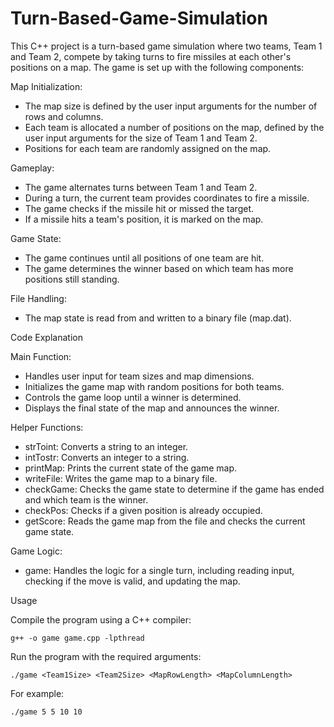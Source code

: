 # Turn-Based-Game-Simulation
This C++ project is a turn-based game simulation where two teams, Team 1 and Team 2, compete by taking turns to fire missiles at each other's positions on a map. The game is set up with the following components:

Map Initialization:

- The map size is defined by the user input arguments for the number of rows and columns.
- Each team is allocated a number of positions on the map, defined by the user input arguments for the size of Team 1 and Team 2.
- Positions for each team are randomly assigned on the map.

Gameplay:

- The game alternates turns between Team 1 and Team 2.
- During a turn, the current team provides coordinates to fire a missile.
- The game checks if the missile hit or missed the target.
- If a missile hits a team's position, it is marked on the map.

Game State:

- The game continues until all positions of one team are hit.
- The game determines the winner based on which team has more positions still standing.
  
File Handling:

- The map state is read from and written to a binary file (map.dat).

Code Explanation

Main Function:

- Handles user input for team sizes and map dimensions.
- Initializes the game map with random positions for both teams.
- Controls the game loop until a winner is determined.
- Displays the final state of the map and announces the winner.

Helper Functions:

- strToint: Converts a string to an integer.
- intTostr: Converts an integer to a string.
- printMap: Prints the current state of the game map.
- writeFile: Writes the game map to a binary file.
- checkGame: Checks the game state to determine if the game has ended and which team is the winner.
- checkPos: Checks if a given position is already occupied.
- getScore: Reads the game map from the file and checks the current game state.

Game Logic:

- game: Handles the logic for a single turn, including reading input, checking if the move is valid, and updating the map.


Usage

Compile the program using a C++ compiler:

`g++ -o game game.cpp -lpthread`

Run the program with the required arguments:

`./game <Team1Size> <Team2Size> <MapRowLength> <MapColumnLength>`

For example:

`./game 5 5 10 10`

